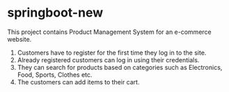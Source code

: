 # springboot-new
This project contains Product Management System for an e-commerce website.
1. Customers have to register for the first time they log in to the site.
2. Already registered customers can log in using their credentials.
3. They can search for products based on categories such as Electronics, Food, Sports, Clothes etc.
4. The customers can add items to their cart.
